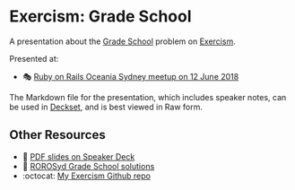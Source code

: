 # Exercism: Grade School

A presentation about the [Grade School][] problem on [Exercism][].

Presented at:

- :performing_arts:
  [Ruby on Rails Oceania Sydney meetup on 12 June 2018][roro-meetup]

The Markdown file for the presentation, which includes speaker notes, can
be used in [Deckset][], and is best viewed in Raw form.

## Other Resources

- :card_index: [PDF slides on Speaker Deck][speakerdeck]
- :school: [ROROSyd Grade School solutions][]
- :octocat: [My Exercism Github repo][]

[Deckset]: https://www.decksetapp.com/
[Exercism]: http://exercism.io/
[Grade School]: http://exercism.io/exercises/ruby/grade-school/readme
[ROROSyd Grade School solutions]: http://exercism.io/teams/rorosyd/streams/tracks/ruby/exercises/grade-school
[My Exercism Github repo]: https://github.com/paulfioravanti/exercism
[roro-meetup]: https://www.meetup.com/Ruby-On-Rails-Oceania-Sydney/events/rxmjspyxjbqb/
[speakerdeck]: https://speakerdeck.com/paulfioravanti/exercism-grade-school
